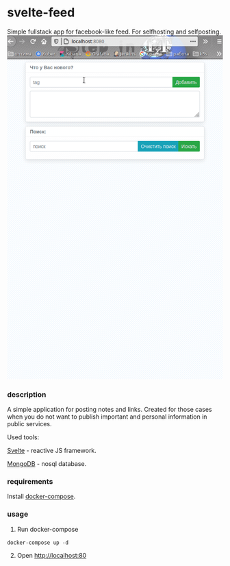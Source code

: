 # svelte-feed

Simple fullstack app for facebook-like feed. For selfhosting and selfposting.
![](svelte-feed.gif)

### description

A simple application for posting notes and links. Created for those cases when you do not want to publish important and personal information in public services.

Used tools:

[Svelte](https://svelte.dev/) - reactive JS framework.

[MongoDB](https://www.mongodb.com) - nosql database.


### requirements

Install [docker-compose](https://docs.docker.com/compose/install/).

### usage

1. Run docker-compose

```
docker-compose up -d
```
2. Open [http://localhost:80](http://localhost:80)
